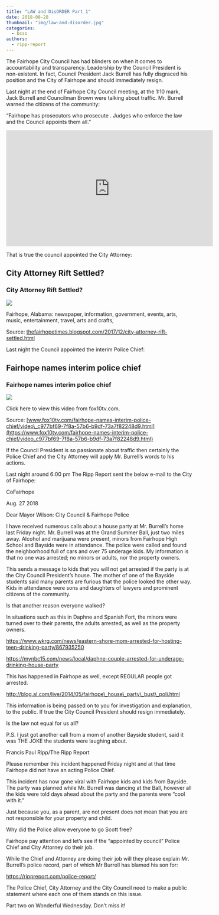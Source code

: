 ```yaml
---
title: "LAW and DisORDER Part 1"
date: 2018-08-28
thumbnail: "img/law-and-disorder.jpg"
categories: 
  - bcso
authors: 
  - ripp-report
---
```


The Fairhope City Council has had blinders on when it comes to accountability and transparency. Leadership by the Council President is non-existent. In fact, Council President Jack Burrell has fully disgraced his position and the City of Fairhope and should immediately resign.

Last night at the end of Fairhope City Council meeting, at the 1:10 mark, Jack Burrell and Councilman Brown were talking about traffic. Mr. Burrell warned the citizens of the community:

“Fairhope has prosecutors who prosecute . Judges who enforce the law and the Council appoints them all.”

<iframe width="560" height="315" src="https://www.youtube.com/embed/TMWWcXifgZA?start=4210" frameborder="0" allow="autoplay; encrypted-media" allowfullscreen></iframe>

That is true the council appointed the City Attorney:

<div class="link-preview">

## City Attorney Rift Settled?

### City Attorney Rift Settled?

![](https://4.bp.blogspot.com/-E0yYX7p-Z-w/WkZfs-edKAI/AAAAAAAAOEQ/WuIdfOAsaHgmspujMbu-Cdb5MslVu3kMwCLcBGAs/w1200-h630-p-k-no-nu/council%2Bspec.jpg)

Fairhope, Alabama: newspaper, information, government, events, arts, music, entertainment, travel, arts and crafts,

Source: [thefairhopetimes.blogspot.com/2017/12/city-attorney-rift-settled.html](https://thefairhopetimes.blogspot.com/2017/12/city-attorney-rift-settled.html)

</div>
Last night the Council appointed the interim Police Chief:

<div class="link-preview">

## Fairhope names interim police chief

### Fairhope names interim police chief

![](https://bloximages.newyork1.vip.townnews.com/fox10tv.com/content/tncms/assets/v3/editorial/c/97/c977bf69-7f8a-57b6-b9df-73a7f82248d9/5b84b50732f16.preview.jpg?resize=1120%2C630)

Click here to view this video from fox10tv.com.

Source: [www.fox10tv.com/fairhope-names-interim-police-chief/video\_c977bf69-7f8a-57b6-b9df-73a7f82248d9.html](https://www.fox10tv.com/fairhope-names-interim-police-chief/video_c977bf69-7f8a-57b6-b9df-73a7f82248d9.html)

</div>
If the Council President is so passionate about traffic then certainly the Police Chief and the City Attorney will apply Mr. Burrell’s words to his actions.

Last night around 6:00 pm The Ripp Report sent the below e-mail to the City of Fairhope:

CoFairhope

Aug. 27 2018

Dear Mayor Wilson: City Council & Fairhope Police

I have received numerous calls about a house party at Mr. Burrell’s home last Friday night. Mr. Burrell was at the Grand Summer Ball, just two miles away. Alcohol and marijuana were present, minors from Fairhope High School and Bayside were in attendance. The police were called and found the neighborhood full of cars and over 75 underage kids. My information is that no one was arrested; no minors or adults, nor the property owners.

This sends a message to kids that you will not get arrested if the party is at the City Council President’s house. The mother of one of the Bayside students said many parents are furious that the police looked the other way. Kids in attendance were sons and daughters of lawyers and prominent citizens of the community.

Is that another reason everyone walked?

In situations such as this in Daphne and Spanish Fort, the minors were turned over to their parents, the adults arrested, as well as the property owners.

https://www.wkrg.com/news/eastern-shore-mom-arrested-for-hosting-teen-drinking-party/867935250

https://mynbc15.com/news/local/daphne-couple-arrested-for-underage-drinking-house-party

This has happened in Fairhope as well, except REGULAR people got arrested.

http://blog.al.com/live/2014/05/fairhope\_house\_party\_bust\_poli.html

This information is being passed on to you for investigation and explanation, to the public. If true the City Council President should resign immediately.

Is the law not equal for us all?

P.S. I just got another call from a mom of another Bayside student, said it was THE JOKE the students were laughing about.

Francis Paul Ripp/The Ripp Report

Please remember this incident happened Friday night and at that time Fairhope did not have an acting Police Chief.

This incident has now gone viral with Fairhope kids and kids from Bayside. The party was planned while Mr. Burrell was dancing at the Ball, however all the kids were told days ahead about the party and the parents were “cool with it.”

Just because you, as a parent, are not present does not mean that you are not responsible for your property and child.

Why did the Police allow everyone to go Scott free?

Fairhope pay attention and let’s see if the “appointed by council” Police Chief and City Attorney do their job.

While the Chief and Attorney are doing their job will they please explain Mr. Burrell’s police record, part of which Mr Burrell has blamed his son for:

https://rippreport.com/police-report/

The Police Chief, City Attorney and the City Council need to make a public statement where each one of them stands on this issue.

Part two on Wonderful Wednesday. Don’t miss it!
